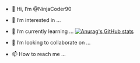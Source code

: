 
- 👋 Hi, I’m @NinjaCoder90
- 👀 I’m interested in ...
- 🌱 I’m currently learning ...   [![Anurag's GitHub stats](https://github-readme-stats.vercel.app/api?username=NinjaCoder90)](https://github.com/anuraghazra/github-readme-stats)

- 💞️ I’m looking to collaborate on ...
- 📫 How to reach me ...

<!---
NinjaCoder90/NinjaCoder90 is a ✨ special ✨ repository because its `README.md` (this file) appears on your GitHub profile.
You can click the Preview link to take a look at your changes.
--->

